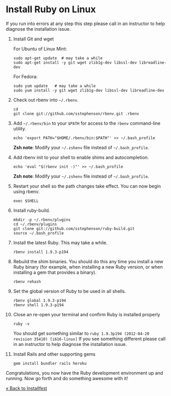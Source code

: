 # Install Ruby on Linux

If you run into errors at any step this step please call in an instructor to help diagnose the installation issue.

1. Install Git and wget

    For Ubuntu of Linux Mint:

    ```text
    sudo apt-get update  # may take a while
    sudo apt-get install -y git wget zlib1g-dev libssl-dev libreadline-dev

    ```

    For Fedora:

    ```text
    sudo yum update   # may take a while
    sudo yum install -y git wget zlib1g-dev libssl-dev libreadline-dev

    ```

2. Check out rbenv into `~/.rbenv`.

    ```text
    cd
    git clone git://github.com/sstephenson/rbenv.git .rbenv
    ```

3. Add `~/.rbenv/bin` to your `$PATH` for access to the `rbenv`
   command-line utility.

    ```text
    echo 'export PATH="$HOME/.rbenv/bin:$PATH"' >> ~/.bash_profile
    ```

    **Zsh note**: Modify your `~/.zshenv` file instead of `~/.bash_profile`.

4. Add rbenv init to your shell to enable shims and autocompletion.

    ```text
    echo 'eval "$(rbenv init -)"' >> ~/.bash_profile
    ```

    **Zsh note**: Modify your `~/.zshenv` file instead of `~/.bash_profile`.

5. Restart your shell so the path changes take effect. You can now begin using rbenv.

    ```text
    exec $SHELL
    ```

6. Install ruby-build.

    ```text
    mkdir -p ~/.rbenv/plugins
    cd ~/.rbenv/plugins
    git clone git://github.com/sstephenson/ruby-build.git
    source ~/.bash_profile
    ```

7. Install the latest Ruby. This may take a while.

    ```text
    rbenv install 1.9.3-p194
    ```

8. Rebuild the shim binaries. You should do this any time you install
   a new Ruby binary (for example, when installing a new Ruby version,
   or when installing a gem that provides a binary).

    ```text
    rbenv rehash
    ```

9. Set the global version of Ruby to be used in all shells.

    ```text
    rbenv global 1.9.3-p194
    rbenv shell 1.9.3-p194
    ```


10. Close an re-open your terminal and confirm Ruby is installed properly

    ```text
    ruby -v
    ```

    You should get something similar to `ruby 1.9.3p194 (2012-04-20
    revision 35410) [i616-linux]` If you see something different please
    call in an instructor to help diagnose the installation issue.

11. Install Rails and other supporting gems

    ```text
    gem install bundler rails heroku
    ```

Congratulations, you now have the Ruby development environment up and
running. Now go forth and do something awesome with it!



[« Back to Installfest](/ruby_from_scratch)

